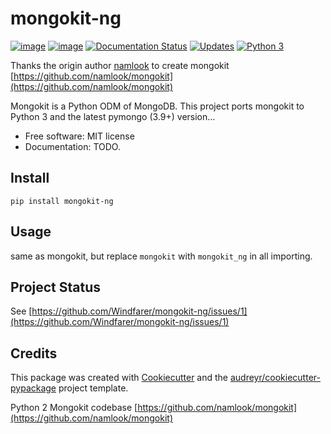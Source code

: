# mongokit-ng

[![image](https://img.shields.io/pypi/v/mongokit-ng.svg)](https://pypi.python.org/pypi/mongokit-ng) [![image](https://img.shields.io/travis/Windfarer/mongokit-ng.svg)](https://travis-ci.org/Windfarer/mongokit-ng) [![Documentation
Status](https://readthedocs.org/projects/mongokit-ng/badge/?version=latest)](https://mongokit-ng.readthedocs.io/en/latest/?badge=latest) [![Updates](https://pyup.io/repos/github/Windfarer/mongokit-ng/shield.svg)](https://pyup.io/repos/github/Windfarer/mongokit-ng/) [![Python 3](https://pyup.io/repos/github/Windfarer/mongokit-ng/python-3-shield.svg)](https://pyup.io/repos/github/Windfarer/mongokit-ng/)


Thanks the origin author [namlook](https://github.com/namlook) to create mongokit [https://github.com/namlook/mongokit](https://github.com/namlook/mongokit)

Mongokit is a Python ODM of MongoDB.
This project ports mongokit to Python 3 and the latest pymongo (3.9+) version...


  - Free software: MIT license
  - Documentation: TODO.

## Install

```
pip install mongokit-ng
```

## Usage
same as mongokit, but replace `mongokit` with `mongokit_ng` in all importing.

## Project Status
See [https://github.com/Windfarer/mongokit-ng/issues/1](https://github.com/Windfarer/mongokit-ng/issues/1)

## Credits

This package was created with
[Cookiecutter](https://github.com/audreyr/cookiecutter) and the
[audreyr/cookiecutter-pypackage](https://github.com/audreyr/cookiecutter-pypackage)
project template.

Python 2 Mongokit codebase [https://github.com/namlook/mongokit](https://github.com/namlook/mongokit)